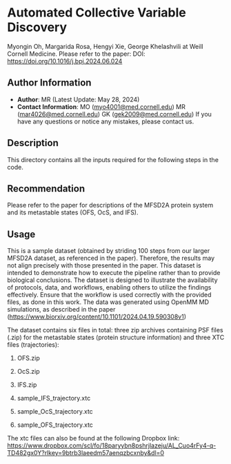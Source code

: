 # Automated Collective Variable Discovery 
Myongin Oh, Margarida Rosa, Hengyi Xie, George Khelashvili at Weill Cornell Medicine. 
Please refer to the paper: DOI: https://doi.org/10.1016/j.bpj.2024.06.024

## Author Information
- **Author**: MR (Latest Update: May 28, 2024)  
- **Contact Information**: MO (myo4001@med.cornell.edu) MR (mar4026@med.cornell.edu) GK (gek2009@med.cornell.edu) 
If you have any questions or notice any mistakes, please contact us.

## Description
This directory contains all the inputs required for the following steps in the code.

## Recommendation
Please refer to the paper for descriptions of the MFSD2A protein system and its metastable states (OFS, OcS, and IFS).

## Usage 
This is a sample dataset (obtained by striding 100 steps from our larger MFSD2A dataset, as referenced in the paper).
Therefore, the results may not align precisely with those presented in the paper. 
This dataset is intended to demonstrate how to execute the pipeline rather than to provide biological conclusions.
The dataset is designed to illustrate the availability of protocols, data, and workflows, enabling others to utilize the findings effectively. 
Ensure that the workflow is used correctly with the provided files, as done in this work.
The data was generated using OpenMM MD simulations, as described in the paper (https://www.biorxiv.org/content/10.1101/2024.04.19.590308v1) 

The dataset contains six files in total: three zip archives containing PSF files (.zip) for the metastable states (protein structure information) and three XTC files (trajectories):

1. OFS.zip

2. OcS.zip

3. IFS.zip

4. sample_IFS_trajectory.xtc

5. sample_OcS_trajectory.xtc

6. sample_OFS_trajectory.xtc

The xtc files can also be found at the following Dropbox link: https://www.dropbox.com/scl/fo/18paryybn8pshrjlazeju/AL_Cuo4rFy4-q-TD482gx0Y?rlkey=9btrb3laeedm57aenqzbcxnby&dl=0
